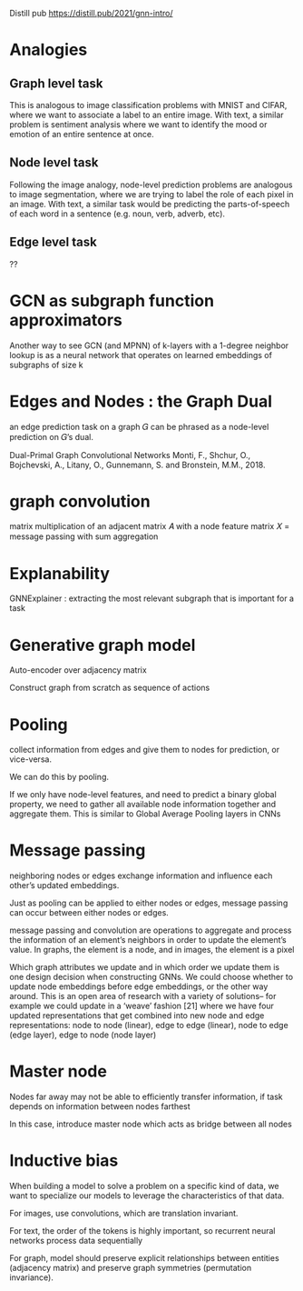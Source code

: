 
Distill pub https://distill.pub/2021/gnn-intro/

# Analogies

## Graph level task

This is analogous to image classification problems with MNIST and CIFAR, where we want to associate a label to an entire image. With text, a similar problem is sentiment analysis where we want to identify the mood or emotion of an entire sentence at once.

## Node level task

Following the image analogy, node-level prediction problems are analogous to image segmentation, where we are trying to label the role of each pixel in an image. With text, a similar task would be predicting the parts-of-speech of each word in a sentence (e.g. noun, verb, adverb, etc).

## Edge level task

??

# GCN as subgraph function approximators

Another way to see GCN (and MPNN) of k-layers with a 1-degree neighbor lookup is as a neural network that operates on learned embeddings of subgraphs of size k

# Edges and Nodes : the Graph Dual

an edge prediction task on a graph 𝐺 can be phrased as a node-level prediction on 𝐺’s dual.

Dual-Primal Graph Convolutional Networks 
Monti, F., Shchur, O., Bojchevski, A., Litany, O., Gunnemann, S. and Bronstein, M.M., 2018.

# graph convolution

matrix multiplication of an adjacent matrix 𝐴 with a node feature matrix 𝑋 = message passing with sum aggregation


# Explanability

GNNExplainer : extracting the most relevant subgraph that is important for a task

# Generative graph model

Auto-encoder over adjacency matrix

Construct graph from scratch as sequence of actions


# Pooling

collect information from edges and give them to nodes for prediction, or vice-versa.

We can do this by pooling. 

If we only have node-level features, and need to predict a binary global property, we need to gather all available node information together and aggregate them. This is similar to Global Average Pooling layers in CNNs

# Message passing

neighboring nodes or edges exchange information and influence each other’s updated embeddings.

Just as pooling can be applied to either nodes or edges, message passing can occur between either nodes or edges.

message passing and convolution are operations to aggregate and process the information of an element’s neighbors in order to update the element’s value. In graphs, the element is a node, and in images, the element is a pixel

Which graph attributes we update and in which order we update them is one design decision when constructing GNNs. We could choose whether to update node embeddings before edge embeddings, or the other way around. This is an open area of research with a variety of solutions– for example we could update in a ‘weave’ fashion [21] where we have four updated representations that get combined into new node and edge representations: node to node (linear), edge to edge (linear), node to edge (edge layer), edge to node (node layer)

# Master node

Nodes far away may not be able to efficiently transfer information, if task depends on information between nodes farthest

In this case, introduce master node which acts as bridge between all nodes

# Inductive bias

When building a model to solve a problem on a specific kind of data, we want to specialize our models to leverage the characteristics of that data.

For images, use convolutions, which are translation invariant. 

For text, the order of the tokens is highly important, so recurrent neural networks process data sequentially

For graph, model should preserve explicit relationships between entities (adjacency matrix) and preserve graph symmetries (permutation invariance).

